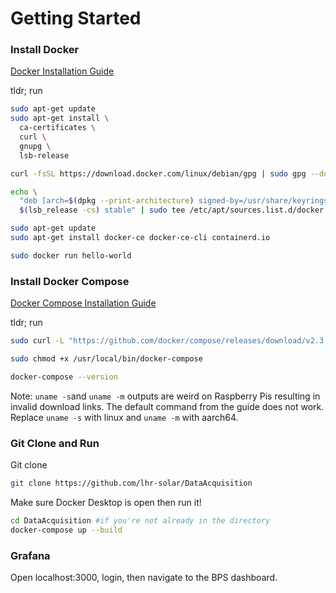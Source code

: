 # Getting Started

### Install Docker

[Docker Installation Guide](https://docs.docker.com/engine/install/debian/)

tldr; run
```bash
sudo apt-get update
sudo apt-get install \
  ca-certificates \
  curl \
  gnupg \
  lsb-release

curl -fsSL https://download.docker.com/linux/debian/gpg | sudo gpg --dearmor -o /usr/share/keyrings/docker-archive-keyring.gpg

echo \
  "deb [arch=$(dpkg --print-architecture) signed-by=/usr/share/keyrings/docker-archive-keyring.gpg] https://download.docker.com/linux/debian \
  $(lsb_release -cs) stable" | sudo tee /etc/apt/sources.list.d/docker.list > /dev/null

sudo apt-get update
sudo apt-get install docker-ce docker-ce-cli containerd.io

sudo docker run hello-world
```

### Install Docker Compose
[Docker Compose Installation Guide](https://docs.docker.com/compose/install/)

tldr; run
```bash
sudo curl -L "https://github.com/docker/compose/releases/download/v2.3.3/docker-compose-linux-aarch64" -o /usr/local/bin/docker-compose #see note

sudo chmod +x /usr/local/bin/docker-compose

docker-compose --version
```

Note: `uname -s`and `uname -m` outputs are weird on Raspberry Pis resulting in invalid download links. The default command from the guide does not work. Replace `uname -s` with linux and `uname -m` with aarch64.

### Git Clone and Run

Git clone
```bash
git clone https://github.com/lhr-solar/DataAcquisition
```
Make sure Docker Desktop is open then run it!

```bash
cd DataAcquisition #if you're not already in the directory
docker-compose up --build
```

### Grafana

Open localhost:3000, login, then navigate to the BPS dashboard.
